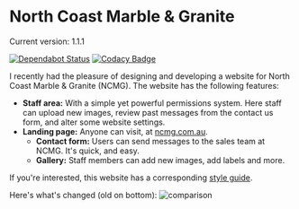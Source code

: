 # North Coast Marble & Granite

Current version: 1.1.1

[![Dependabot Status](https://api.dependabot.com/badges/status?host=github&repo=sean0x42/ncmg.com.au)](https://dependabot.com)
[![Codacy Badge](https://api.codacy.com/project/badge/Grade/5aaf31b49bf84a73ab3dd0d323c7a919)](https://www.codacy.com/app/sean_19/ncmg.com.au?utm_source=github.com&utm_medium=referral&utm_content=sean0x42/ncmg.com.au&utm_campaign=Badge_Grade)

I recently had the pleasure of designing and developing a website for North Coast Marble & Granite (NCMG). The website has the following features:

- **Staff area:** With a simple yet powerful permissions system. Here staff can upload new images, review past messages from the contact us form, and alter some website settings.
- **Landing page:** Anyone can visit, at [ncmg.com.au](https://www.ncmg.com.au).
  - **Contact form:** Users can send messages to the sales team at NCMG. It's quick, and easy.
  - **Gallery:** Staff members can add new images, add labels and more.

If you're interested, this website has a corresponding [style guide](https://github.com/LuckehPickle/ncmg-style-guide).

Here's what's changed (old on bottom): ![comparison](https://i.imgur.com/KGKbQb5.png)
